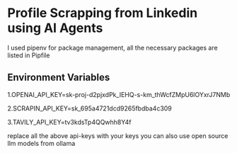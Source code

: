 # Profile Scrapping from Linkedin using AI Agents
I used pipenv for package management, all the necessary packages are listed in Pipfile


## Environment Variables
  1.OPENAI_API_KEY=sk-proj-d2pjxdPk_IEHQ-s-km_thWcfZMpU6lOYxrJ7NMb
  
  2.SCRAPIN_API_KEY=sk_695a4721dcd9265fbdba4c309
  
  3.TAVILY_API_KEY=tv3kdsTp4QQwhh8Y4f

replace all the above api-keys with your keys
you can also use open source llm models from ollama

